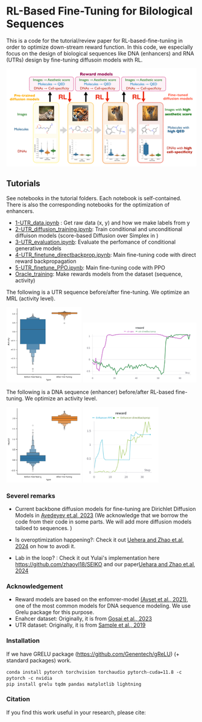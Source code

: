# RL-Based Fine-Tuning for Bilological Sequences 


This is a code for the tutorial/review paper for RL-based-fine-tuniing in order to optimize down-stream reward function.  In this code, we especially focus on the design of biological sequences like DNA (enhancers) and RNA (UTRs) design by fine-tuning diffusoin models with RL.

![Summary](./media/summary.png)

## Tutorials

See notebooks in the tutorial folders. Each notebook is self-contained. There is also the corresponding notebooks for the optimization of enhancers. 

* [1-UTR_data.ipynb](tutorials/UTR/1-UTR_data.ipynb) : Get raw data (x, y) and how we make labels from y
* [2-UTR_diffusion_training.ipynb](tutorials/UTR/2-UTR_diffusion_training.ipynb): Train conditional and unconditional diffuison models (score-based Diffusion over Simplex in )
* [3-UTR_evaluation.ipynb](tutorials/UTR/3-UTR_evaluation.ipynb): Evaluate the perfomance of conditional generative models
* [4-UTR_finetune_directbackprop.ipynb](tutorials/UTR/4-UTR_finetune_directbackprop.ipynb): Main fine-tuning code with direct reward backpropagation 
* [5-UTR_finetune_PPO.ipynb](tutorials//UTR/5-UTR_finetune_PPO.ipynb):  Main fine-tuning code with PPO  
* [Oracle_training](tutorials/UTR/UTR_oracle_training.ipynb): Make rewards models from the dataset (sequence, activity)


The following is a UTR sequence before/after fine-tuning. We optimize an MRL (activity level). 

<img src= "./media/RNA_output_high_finetune.png"  width="200"> <img src= "./media/chat_UTR.png" width="300"> 


 The following is a DNA sequence (enhancer) before/after RL-based fine-tuning. We optimize an activity level. 

<img src= "./media/DNA_output_high_finetune.png"  width="200"> <img src= "./media/chat_Enhancer.png" width="200"> 


### Severel remarks 

* Current backbone diffusion models for fine-tuning are Dirichlet Diffusion Models in  [Avedeyev et.al, 2023](https://arxiv.org/abs/2305.10699) (We acknowledge that we borrow the code from their code in some parts. We will add more diffusion models tailoed to sequences. )

* Is overoptimization happening?: Check it out [Uehera and Zhao et.al, 2024](https://arxiv.org/abs/2405.19673) on how to avodi it.

* Lab in the loop? : Check it out Yulai's implementation here https://github.com/zhaoyl18/SEIKO and our paper[Uehara and Zhao et.al, 2024](https://arxiv.org/abs/2402.16359)

### Acknowledgement
* Reward models are based on the enfomrer-model [(Avset et al., 2021)](https://www.nature.com/articles/s41592-021-01252-x), one of the most common models for DNA sequence modeling. We use Grelu package for this purpose. 
* Enahcer dataset: Originally, it is from [Gosai et al., 2023](https://www.biorxiv.org/content/10.1101/2023.08.08.552077v1)
* UTR dataset: Originally, it is from  [Sample et al., 2019 ](https://www.ncbi.nlm.nih.gov/geo/query/acc.cgi?acc=GSE114002)

### Installation 

If we have GRELU package (https://github.com/Genentech/gReLU) (+ standard packages) work. 
```
conda install pytorch torchvision torchaudio pytorch-cuda=11.8 -c pytorch -c nvidia
pip install grelu tqdm pandas matplotlib lightning
```

### Citation

If you find this work useful in your research, please cite: